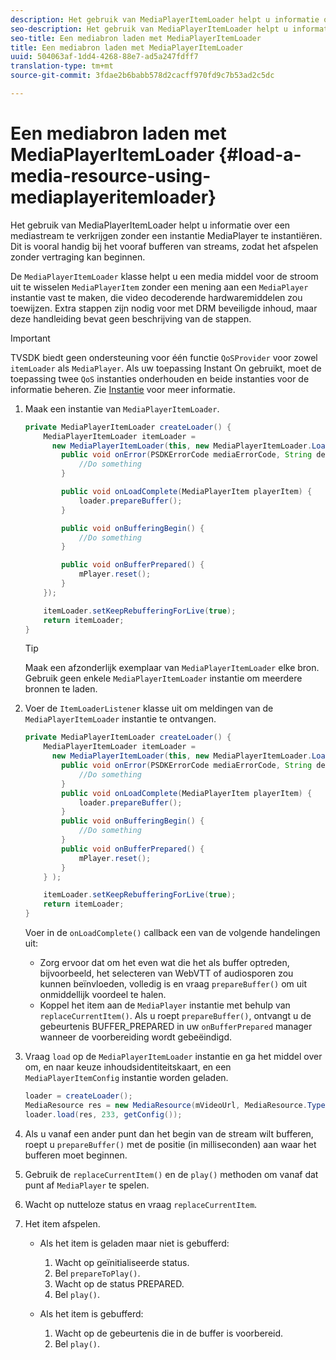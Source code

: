 ```yaml
---
description: Het gebruik van MediaPlayerItemLoader helpt u informatie over een mediastream te verkrijgen zonder een instantie MediaPlayer te instantiëren. Dit is vooral handig bij het vooraf bufferen van streams, zodat het afspelen zonder vertraging kan beginnen.
seo-description: Het gebruik van MediaPlayerItemLoader helpt u informatie over een mediastream te verkrijgen zonder een instantie MediaPlayer te instantiëren. Dit is vooral handig bij het vooraf bufferen van streams, zodat het afspelen zonder vertraging kan beginnen.
seo-title: Een mediabron laden met MediaPlayerItemLoader
title: Een mediabron laden met MediaPlayerItemLoader
uuid: 504063af-1dd4-4268-88e7-ad5a247fdff7
translation-type: tm+mt
source-git-commit: 3fdae2b6babb578d2cacff970fd9c7b53ad2c5dc

---
```



# Een mediabron laden met MediaPlayerItemLoader {#load-a-media-resource-using-mediaplayeritemloader}

Het gebruik van MediaPlayerItemLoader helpt u informatie over een mediastream te verkrijgen zonder een instantie MediaPlayer te instantiëren. Dit is vooral handig bij het vooraf bufferen van streams, zodat het afspelen zonder vertraging kan beginnen.

De `MediaPlayerItemLoader` klasse helpt u een media middel voor de stroom uit te wisselen `MediaPlayerItem` zonder een mening aan een `MediaPlayer` instantie vast te maken, die video decoderende hardwaremiddelen zou toewijzen. Extra stappen zijn nodig voor met DRM beveiligde inhoud, maar deze handleiding bevat geen beschrijving van de stappen.

>[!IMPORTANT]
>
>TVSDK biedt geen ondersteuning voor één functie `QoSProvider` voor zowel `itemLoader` als `MediaPlayer`. Als uw toepassing Instant On gebruikt, moet de toepassing twee `QoS` instanties onderhouden en beide instanties voor de informatie beheren. Zie [Instantie](../../android-3x-content-playback-options-android2/buffering-configuration/android-3x-instant-on.md) voor meer informatie.

1. Maak een instantie van `MediaPlayerItemLoader`.

   ```java
   private MediaPlayerItemLoader createLoader() { 
       MediaPlayerItemLoader itemLoader =   
         new MediaPlayerItemLoader(this, new MediaPlayerItemLoader.LoaderListener() { 
           public void onError(PSDKErrorCode mediaErrorCode, String description) { 
               //Do something 
           } 
   
           public void onLoadComplete(MediaPlayerItem playerItem) { 
               loader.prepareBuffer(); 
           } 
   
           public void onBufferingBegin() { 
               //Do something 
           } 
   
           public void onBufferPrepared() { 
               mPlayer.reset(); 
           }  
       }); 
   
       itemLoader.setKeepRebufferingForLive(true); 
       return itemLoader; 
   } 
   ```

   >[!TIP]
   >
   >Maak een afzonderlijk exemplaar van `MediaPlayerItemLoader` elke bron. Gebruik geen enkele `MediaPlayerItemLoader` instantie om meerdere bronnen te laden.

1. Voer de `ItemLoaderListener` klasse uit om meldingen van de `MediaPlayerItemLoader` instantie te ontvangen.

   ```java
   private MediaPlayerItemLoader createLoader() { 
       MediaPlayerItemLoader itemLoader =   
         new MediaPlayerItemLoader(this, new MediaPlayerItemLoader.LoaderListener() { 
           public void onError(PSDKErrorCode mediaErrorCode, String description) { 
               //Do something 
           } 
           public void onLoadComplete(MediaPlayerItem playerItem) { 
               loader.prepareBuffer(); 
           } 
           public void onBufferingBegin() { 
               //Do something 
           } 
           public void onBufferPrepared() { 
               mPlayer.reset(); 
           }  
       } ); 
   
       itemLoader.setKeepRebufferingForLive(true); 
       return itemLoader; 
   }
   ```

   Voer in de `onLoadComplete()` callback een van de volgende handelingen uit:

   * Zorg ervoor dat om het even wat die het als buffer optreden, bijvoorbeeld, het selecteren van WebVTT of audiosporen zou kunnen beïnvloeden, volledig is en vraag `prepareBuffer()` om uit onmiddellijk voordeel te halen.
   * Koppel het item aan de `MediaPlayer` instantie met behulp van `replaceCurrentItem()`.
   Als u roept `prepareBuffer()`, ontvangt u de gebeurtenis BUFFER_PREPARED in uw `onBufferPrepared` manager wanneer de voorbereiding wordt gebeëindigd.
1. Vraag `load` op de `MediaPlayerItemLoader` instantie en ga het middel over om, en naar keuze inhoudsidentiteitskaart, en een `MediaPlayerItemConfig` instantie worden geladen.

   ```java
   loader = createLoader(); 
   MediaResource res = new MediaResource(mVideoUrl, MediaResource.Type.HLS, metadata); 
   loader.load(res, 233, getConfig());
   ```

1. Als u vanaf een ander punt dan het begin van de stream wilt bufferen, roept u `prepareBuffer()` met de positie (in milliseconden) aan waar het bufferen moet beginnen.
1. Gebruik de `replaceCurrentItem()` en de `play()` methoden om vanaf dat punt af `MediaPlayer` te spelen.
1. Wacht op nutteloze status en vraag `replaceCurrentItem`.
1. Het item afspelen.

   * Als het item is geladen maar niet is gebufferd:

      1. Wacht op geïnitialiseerde status.
      1. Bel `prepareToPlay()`.
      1. Wacht op de status PREPARED.
      1. Bel `play()`.
   * Als het item is gebufferd:

      1. Wacht op de gebeurtenis die in de buffer is voorbereid.
      1. Bel `play()`.